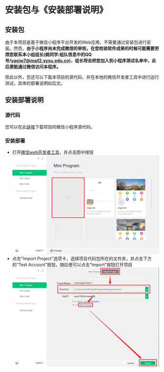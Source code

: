 # 安装包与《安装部署说明》

## 安装包
由于本项目是基于微信小程序平台开发的Web应用，不需要通过安装包进行安装。然而，**由于小程序尚未完成微信的审核，在您检验软件成果的时候可能需要劳烦您联系本小组组长(姚同学:组队信息中的QQ号/yaojw7@mail2.sysu.edu.cn)，组长将会把您加入到小程序测试名单中，此后便能通过微信访问本程序。**

除此以外，您还可以下载本项目的源代码，并在本地的微信开发者工具中进行运行测试，具体的部署说明如后文。

## 安装部署说明

### 源代码
您可以在此[链接](https://github.com/2019swsad/AngryCat)下载项目的微信小程序源代码。

### 安装部署
- 打开[微信web开发者工具](https://developers.weixin.qq.com/miniprogram/dev/devtools/download.html)，并点击图中按钮
  ![1](asset/Deployment/1.jpg)
- 点击"Import Project"选项卡，选择项目代码包所在的文件夹，并点击下方的“Test Account”按钮，随后便可以点击“Import”按钮打开项目
  ![2](asset/Deployment/2.jpg)
